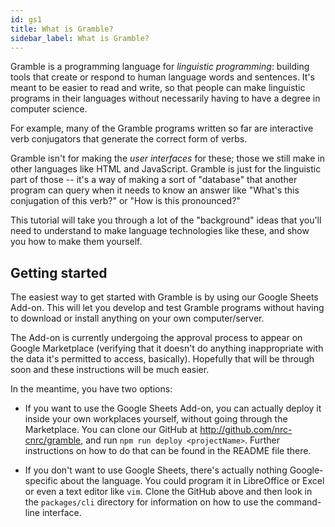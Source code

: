 ```yaml
---
id: gs1
title: What is Gramble?
sidebar_label: What is Gramble?
---
```


Gramble is a programming language for *linguistic programming*: building tools that create or respond to human language words and sentences.  It's meant to be easier to read and write, so that people can make linguistic programs in their languages without necessarily having to have a degree in computer science.

For example, many of the Gramble programs written so far are interactive verb conjugators that generate the correct form of verbs.

Gramble isn't for making the *user interfaces* for these; those we still make in other languages like HTML and JavaScript.  Gramble is just for the linguistic part of those -- it's a way of making a sort of "database" that another program can query when it needs to know an answer like "What's this conjugation of this verb?" or "How is this pronounced?"

This tutorial will take you through a lot of the "background" ideas that you'll need to understand to make language technologies like these, and show you how to make them yourself. 

## Getting started

The easiest way to get started with Gramble is by using our Google Sheets Add-on.  This will let you develop and test Gramble programs without having to download or install anything on your own computer/server.

The Add-on is currently undergoing the approval process to appear on Google Marketplace (verifying that it doesn't do anything inappropriate with the data it's permitted to access, basically).  Hopefully that will be through soon and these instructions will be much easier.

In the meantime, you have two options:

* If you want to use the Google Sheets Add-on, you can actually deploy it inside your own workplaces yourself, without going through the Marketplace.  You can clone our GitHub at http://github.com/nrc-cnrc/gramble, and run `npm run deploy <projectName>`.  Further instructions on how to do that can be found in the README file there.

* If you don't want to use Google Sheets, there's actually nothing Google-specific about the language.  You could program it in LibreOffice or Excel or even a text editor like `vim`.  Clone the GitHub above and then look in the `packages/cli` directory for information on how to use the command-line interface.